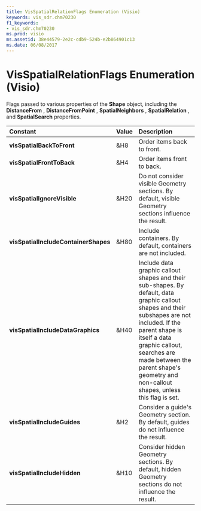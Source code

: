 ```yaml
---
title: VisSpatialRelationFlags Enumeration (Visio)
keywords: vis_sdr.chm70230
f1_keywords:
- vis_sdr.chm70230
ms.prod: visio
ms.assetid: 38e44579-2e2c-cdb9-524b-e2b864901c13
ms.date: 06/08/2017
---
```



# VisSpatialRelationFlags Enumeration (Visio)

Flags passed to various properties of the  **Shape** object, including the **DistanceFrom** , **DistanceFromPoint** , **SpatialNeighbors** , **SpatialRelation** , and **SpatialSearch** properties.



|**Constant**|**Value**|**Description**|
|:-----|:-----|:-----|
| **visSpatialBackToFront**|&H8|Order items back to front.|
| **visSpatialFrontToBack**|&H4|Order items front to back.|
| **visSpatialIgnoreVisible**|&H20|Do not consider visible Geometry sections. By default, visible Geometry sections influence the result.|
| **visSpatialIncludeContainerShapes**|&H80|Include containers. By default, containers are not included.|
| **visSpatialIncludeDataGraphics**|&H40|Include data graphic callout shapes and their sub-shapes. By default, data graphic callout shapes and their subshapes are not included. If the parent shape is itself a data graphic callout, searches are made between the parent shape's geometry and non-callout shapes, unless this flag is set.|
| **visSpatialIncludeGuides**|&H2|Consider a guide's Geometry section. By default, guides do not influence the result.|
| **visSpatialIncludeHidden**|&H10|Consider hidden Geometry sections. By default, hidden Geometry sections do not influence the result.|

